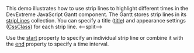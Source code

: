 This demo illustrates how to use strip lines to highlight different times in the DevExtreme JavaScript Gantt component. The Gantt stores strip lines in its [stripLines](/Documentation/ApiReference/UI_Components/dxGantt/Configuration/stripLines/) collection. You can specify a title ([title](/Documentation/ApiReference/UI_Components/dxGantt/Configuration/stripLines/#title)) and appearance settings ([CssClass](/Documentation/ApiReference/UI_Components/dxGantt/Configuration/stripLines/#cssClass)) for each strip line.
<--split-->

Use the [start](/Documentation/ApiReference/UI_Components/dxGantt/Configuration/stripLines/#start) property to specify an individual strip line or combine it with the [end](/Documentation/ApiReference/UI_Components/dxGantt/Configuration/stripLines/#end) property to specify a time interval.
